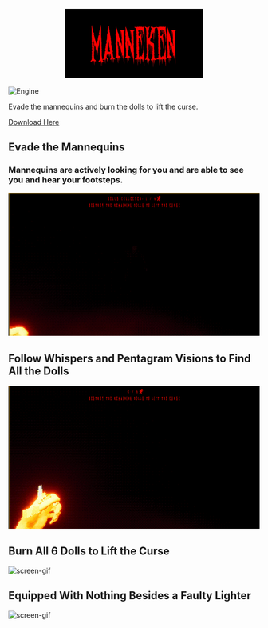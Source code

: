 <p align="center">
  <img src="https://github.com/Nizar1999/Manneken/blob/main/screenshots/Banner.jpg" width = 55%; height=55% />
</p>

![Engine](https://img.shields.io/badge/-MADE%20WITH%20UE4-black?style=for-the-badge&logo=unreal-engine&logoColor=red)

 Evade the mannequins and burn the dolls to lift the curse.
 
 [Download Here](https://nizardk.itch.io/manneken)
 
 ## Evade the Mannequins
 ### Mannequins are actively looking for you and are able to see you and hear your footsteps.
 ![screen-gif](./screenshots/Mannequin.gif)
 
 ## Follow Whispers and Pentagram Visions to Find All the Dolls
 ![screen-gif](./screenshots/Penta.gif)
 
 ## Burn All 6 Dolls to Lift the Curse
 ![screen-gif](./screenshots/Doll.gif)
 
 ## Equipped With Nothing Besides a Faulty Lighter
 ![screen-gif](./screenshots/Lighter.gif)
